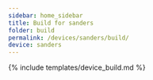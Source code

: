 ```yaml
---
sidebar: home_sidebar
title: Build for sanders
folder: build
permalink: /devices/sanders/build/
device: sanders
---
```

{% include templates/device_build.md %}
